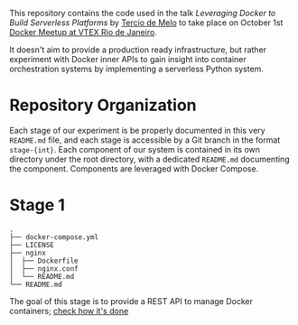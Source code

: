 This repository contains the code used in the talk _Leveraging Docker to Build Serverless Platforms_ by [Tercio de Melo](https://github.com/terciodemelo) to take place on October 1st [Docker Meetup at VTEX Rio de Janeiro](https://www.meetup.com/Docker-Rio-de-Janeiro/events/264791000/).

It doesn't aim to provide a production ready infrastructure, but rather experiment with Docker inner APIs to gain insight into container orchestration systems by implementing a serverless Python system.

# Repository Organization
Each stage of our experiment is be properly documented in this very `README.md` file, and each stage is accessible by a Git branch in the format `stage-{int}`. Each component of our system is contained in its own directory under the root directory, with a dedicated `README.md` documenting the component. Components are leveraged with Docker Compose.  

# Stage 1
```
.
├── docker-compose.yml
├── LICENSE
├── nginx
│  ├── Dockerfile
│  ├── nginx.conf
│  └── README.md
└── README.md
```

The goal of this stage is to provide a REST API to manage Docker containers; [check how it's done](nginx/README.md)